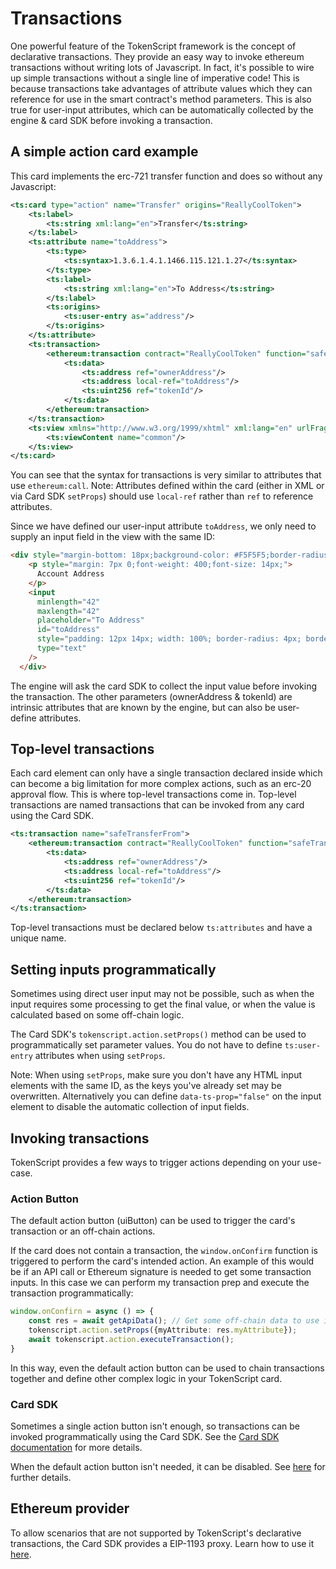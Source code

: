 # Transactions

One powerful feature of the TokenScript framework is the concept of declarative transactions.
They provide an easy way to invoke ethereum transactions without writing lots of Javascript.
In fact, it's possible to wire up simple transactions without a single line of imperative code!
This is because transactions take advantages of attribute values which they can reference for use in the smart contract's method parameters.
This is also true for user-input attributes, which can be automatically collected by the engine & card SDK before invoking a transaction.

## A simple action card example

This card implements the erc-721 transfer function and does so without any Javascript:

```xml
<ts:card type="action" name="Transfer" origins="ReallyCoolToken">
	<ts:label>
		<ts:string xml:lang="en">Transfer</ts:string>
	</ts:label>
	<ts:attribute name="toAddress">
		<ts:type>
			<ts:syntax>1.3.6.1.4.1.1466.115.121.1.27</ts:syntax>
		</ts:type>
		<ts:label>
			<ts:string xml:lang="en">To Address</ts:string>
		</ts:label>
		<ts:origins>
			<ts:user-entry as="address"/>
		</ts:origins>
	</ts:attribute>
	<ts:transaction>
		<ethereum:transaction contract="ReallyCoolToken" function="safeTransferFrom" as="uint">
			<ts:data>
				<ts:address ref="ownerAddress"/>
				<ts:address local-ref="toAddress"/>
				<ts:uint256 ref="tokenId"/>
			</ts:data>
		</ethereum:transaction>
	</ts:transaction>
	<ts:view xmlns="http://www.w3.org/1999/xhtml" xml:lang="en" urlFragment="transfer">
		<ts:viewContent name="common"/>
	</ts:view>
</ts:card>
```

You can see that the syntax for transactions is very similar to attributes that use `ethereum:call`.
Note: Attributes defined within the card (either in XML or via Card SDK `setProps`) should use `local-ref` rather than `ref` to reference attributes.

Since we have defined our user-input attribute `toAddress`, we only need to supply an input field in the view with the same ID:

```html
<div style="margin-bottom: 18px;background-color: #F5F5F5;border-radius: 20px;font-weight: 300;padding: 18px;">
	<p style="margin: 7px 0;font-weight: 400;font-size: 14px;">
	  Account Address
	</p>
	<input
	  minlength="42"
	  maxlength="42"
	  placeholder="To Address"
	  id="toAddress"
	  style="padding: 12px 14px; width: 100%; border-radius: 4px; border: 1px solid #B6B6BF; margin: 5px 0;"
	  type="text"
	/>
  </div>
```

The engine will ask the card SDK to collect the input value before invoking the transaction.
The other parameters (ownerAddress & tokenId) are intrinsic attributes that are known by the engine, but can also be user-define attributes.

## Top-level transactions

Each card element can only have a single transaction declared inside which can become a big limitation for more complex actions, such as an erc-20 approval flow.
This is where top-level transactions come in. Top-level transactions are named transactions that can be invoked from any card using the Card SDK.

```xml
<ts:transaction name="safeTransferFrom">
	<ethereum:transaction contract="ReallyCoolToken" function="safeTransferFrom" as="uint">
		<ts:data>
			<ts:address ref="ownerAddress"/>
			<ts:address local-ref="toAddress"/>
			<ts:uint256 ref="tokenId"/>
		</ts:data>
	</ethereum:transaction>
</ts:transaction>
```

Top-level transactions must be declared below `ts:attributes` and have a unique name.

## Setting inputs programmatically

Sometimes using direct user input may not be possible, such as when the input requires some
processing to get the final value, or when the value is calculated based on some off-chain logic.

The Card SDK's `tokenscript.action.setProps()` method can be used to programmatically set parameter values.
You do not have to define `ts:user-entry` attributes when using `setProps`.

Note: When using `setProps`, make sure you don't have any HTML input elements with the same ID, as the keys you've already set may be overwritten.
Alternatively you can define `data-ts-prop="false"` on the input element to disable the automatic collection of input fields.

## Invoking transactions

TokenScript provides a few ways to trigger actions depending on your use-case.

### Action Button

The default action button (uiButton) can be used to trigger the card's transaction or an off-chain actions.

If the card does not contain a transaction, the `window.onConfirm` function is triggered to perform the card's intended action.
An example of this would be if an API call or Ethereum signature is needed to get some transaction inputs.
In this case we can perform my transaction prep and execute the transaction programmatically:

```typescript
window.onConfirn = async () => {
	const res = await getApiData(); // Get some off-chain data to use in our transaction
	tokenscript.action.setProps({myAttribute: res.myAttribute});
	await tokenscript.action.executeTransaction();
}
```

In this way, even the default action button can be used to chain transactions together and define other complex logic in your TokenScript card.

### Card SDK

Sometimes a single action button isn't enough, so transactions can be invoked programmatically using the Card SDK.
See the [Card SDK documentation](../card-sdk) for more details.

When the default action button isn't needed, it can be disabled. See [here](./cards#uiButton) for further details.

## Ethereum provider

To allow scenarios that are not supported by TokenScript's declarative transactions, the Card SDK provides a EIP-1193 proxy.
Learn how to use it [here](../card-sdk#ethereum-provider).